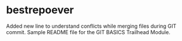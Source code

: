 # bestrepoever
Added new line to understand conflicts while merging files during GIT commit.
Sample README file for the GIT BASICS Trailhead Module.
